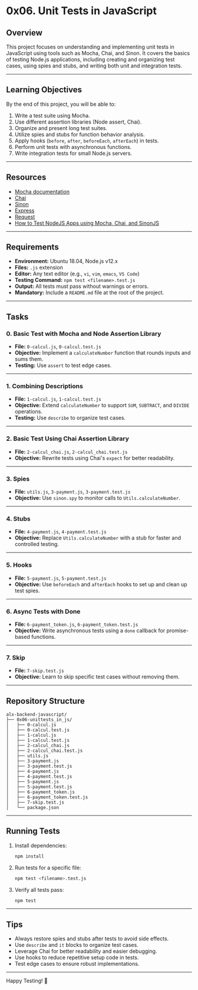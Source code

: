 # 0x06. Unit Tests in JavaScript

## Overview
This project focuses on understanding and implementing unit tests in JavaScript using tools such as Mocha, Chai, and Sinon. It covers the basics of testing Node.js applications, including creating and organizing test cases, using spies and stubs, and writing both unit and integration tests.

---

## Learning Objectives
By the end of this project, you will be able to:

1. Write a test suite using Mocha.
2. Use different assertion libraries (Node assert, Chai).
3. Organize and present long test suites.
4. Utilize spies and stubs for function behavior analysis.
5. Apply hooks (`before`, `after`, `beforeEach`, `afterEach`) in tests.
6. Perform unit tests with asynchronous functions.
7. Write integration tests for small Node.js servers.

---

## Resources
- [Mocha documentation](https://mochajs.org/)
- [Chai](https://www.chaijs.com/)
- [Sinon](https://sinonjs.org/)
- [Express](https://expressjs.com/)
- [Request](https://github.com/request/request)
- [How to Test NodeJS Apps using Mocha, Chai, and SinonJS](https://www.digitalocean.com/community/tutorials/test-a-node-restful-api-with-mocha-and-chai)

---

## Requirements
- **Environment:** Ubuntu 18.04, Node.js v12.x
- **Files:** `.js` extension
- **Editor:** Any text editor (e.g., `vi`, `vim`, `emacs`, `VS Code`)
- **Testing Command:** `npm test <filename>.test.js`
- **Output:** All tests must pass without warnings or errors.
- **Mandatory:** Include a `README.md` file at the root of the project.

---

## Tasks

### **0. Basic Test with Mocha and Node Assertion Library**
- **File:** `0-calcul.js`, `0-calcul.test.js`
- **Objective:** Implement a `calculateNumber` function that rounds inputs and sums them.
- **Testing:** Use `assert` to test edge cases.

---

### **1. Combining Descriptions**
- **File:** `1-calcul.js`, `1-calcul.test.js`
- **Objective:** Extend `calculateNumber` to support `SUM`, `SUBTRACT`, and `DIVIDE` operations.
- **Testing:** Use `describe` to organize test cases.

---

### **2. Basic Test Using Chai Assertion Library**
- **File:** `2-calcul_chai.js`, `2-calcul_chai.test.js`
- **Objective:** Rewrite tests using Chai's `expect` for better readability.

---

### **3. Spies**
- **File:** `utils.js`, `3-payment.js`, `3-payment.test.js`
- **Objective:** Use `sinon.spy` to monitor calls to `Utils.calculateNumber`.

---

### **4. Stubs**
- **File:** `4-payment.js`, `4-payment.test.js`
- **Objective:** Replace `Utils.calculateNumber` with a stub for faster and controlled testing.

---

### **5. Hooks**
- **File:** `5-payment.js`, `5-payment.test.js`
- **Objective:** Use `beforeEach` and `afterEach` hooks to set up and clean up test spies.

---

### **6. Async Tests with Done**
- **File:** `6-payment_token.js`, `6-payment_token.test.js`
- **Objective:** Write asynchronous tests using a `done` callback for promise-based functions.

---

### **7. Skip**
- **File:** `7-skip.test.js`
- **Objective:** Learn to skip specific test cases without removing them.

---

## Repository Structure
```
alx-backend-javascript/
├── 0x06-unittests_in_js/
│   ├── 0-calcul.js
│   ├── 0-calcul.test.js
│   ├── 1-calcul.js
│   ├── 1-calcul.test.js
│   ├── 2-calcul_chai.js
│   ├── 2-calcul_chai.test.js
│   ├── utils.js
│   ├── 3-payment.js
│   ├── 3-payment.test.js
│   ├── 4-payment.js
│   ├── 4-payment.test.js
│   ├── 5-payment.js
│   ├── 5-payment.test.js
│   ├── 6-payment_token.js
│   ├── 6-payment_token.test.js
│   ├── 7-skip.test.js
│   └── package.json
```

---

## Running Tests
1. Install dependencies:
   ```bash
   npm install
   ```
2. Run tests for a specific file:
   ```bash
   npm test <filename>.test.js
   ```
3. Verify all tests pass:
   ```bash
   npm test
   ```

---

## Tips
- Always restore spies and stubs after tests to avoid side effects.
- Use `describe` and `it` blocks to organize test cases.
- Leverage Chai for better readability and easier debugging.
- Use hooks to reduce repetitive setup code in tests.
- Test edge cases to ensure robust implementations.

---

Happy Testing! 🎉
